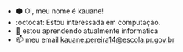 - :black_circle: OI, meu nome é kauane!
- :octocat: Estou interessada em computação.
- 🌱 estou aprendendo atualmente informatica
- 📫 meu email kauane.pereira14@escola.pr.gov.br

